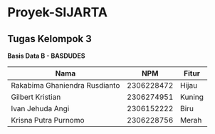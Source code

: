 # Proyek-SIJARTA

## Tugas Kelompok 3
**Basis Data B - BASDUDES**

| Nama | NPM | Fitur |
| -- | -- | -- |
| Rakabima Ghaniendra Rusdianto | 2306228472 | Hijau |
| Gilbert Kristian | 2306274951 | Kuning |
| Ivan Jehuda Angi | 2306152222 | Biru |
| Krisna Putra Purnomo | 2306228756 | Merah |
